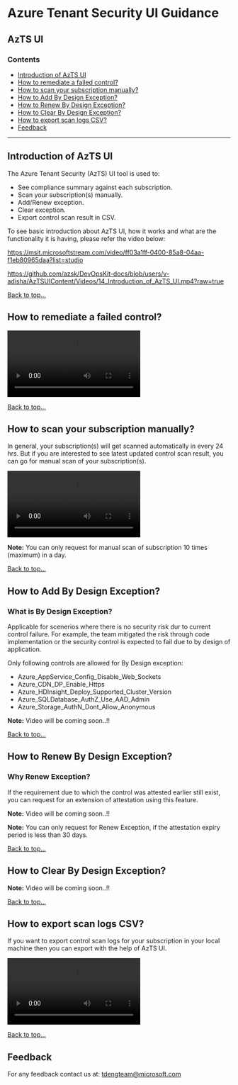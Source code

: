 # Azure Tenant Security UI Guidance

## AzTS UI
### Contents
- [Introduction of AzTS UI](Readme.md#Introduction-of-AzTS-UI)
- [How to remediate a failed control?](Readme.md#how-to-remediate-a-failed-control)
- [How to scan your subscription manually?](Readme.md#How-to-scan-your-subscription-manually)
- [How to Add By Design Exception?](Readme.md#How-to-Add-By-Design-Exception)
- [How to Renew By Design Exception?](Readme.md#How-to-Renew-By-Design-Exception)
- [How to Clear By Design Exception?](Readme.md#How-to-Clear-By-Design-Exception)
- [How to export scan logs CSV?](Readme.md#How-to-export-scan-logs-CSV?)
- [Feedback](Readme.md#Feedback)

-----------------------------------------------------------------
## Introduction of AzTS UI 
The Azure Tenant Security (AzTS) UI tool is used to:
 * See compliance summary against each subscription.
 * Scan your subscription(s) manually.
 * Add/Renew exception.
 * Clear exception.
 * Export control scan result in CSV.
 
 To see basic introduction about AzTS UI, how it works and what are the functionality it is having, please refer the video below:

 https://msit.microsoftstream.com/video/ff03a1ff-0400-85a8-04aa-f1eb80965daa?list=studio


https://github.com/azsk/DevOpsKit-docs/blob/users/v-adisha/AzTSUIContent/Videos/14_Introduction_of_AzTS_UI.mp4?raw=true

[Back to top…](Readme.md#contents)


## How to remediate a failed control?

![Internals](../Videos/14_Remediate_Failed_Control.mp4)

[Back to top…](Readme.md#contents)

## How to scan your subscription manually?
In general, your subscription(s) will get scanned automatically in every 24 hrs. But if you are interested to see latest updated control scan result, you can go for manual scan of your subscription(s).

![Internals](../Videos/14_Scan_Subscription_Manually.mp4)

**Note:** You can only request for manual scan of subscription 10 times (maximum) in a day.

[Back to top…](Readme.md#contents)

## How to Add By Design Exception?
### What is By Design Exception?
Applicable for scenerios where there is no security risk dur to current control failure. For example, the team mitigated the risk through code implementation or the security control is expected to fail due to by design of application. 

Only following controls are allowed for By Design exception:

 * Azure_AppService_Config_Disable_Web_Sockets
 * Azure_CDN_DP_Enable_Https
 * Azure_HDInsight_Deploy_Supported_Cluster_Version
 * Azure_SQLDatabase_AuthZ_Use_AAD_Admin
 * Azure_Storage_AuthN_Dont_Allow_Anonymous

**Note:** Video will be coming soon..!!

[Back to top…](Readme.md#contents)

## How to Renew By Design Exception?
### Why Renew Exception?
If the requirement due to which the control was attested earlier still exist, you can request for an extension of attestation using this feature.

**Note:** Video will be coming soon..!!

**Note:** You can only request for Renew Exception, if the attestation expiry period is less than 30 days.

[Back to top…](Readme.md#contents)

## How to Clear By Design Exception?

**Note:** Video will be coming soon..!!

[Back to top…](Readme.md#contents)

## How to export scan logs CSV?
If you want to export control scan logs for your subscription in your local machine then you can export with the help of AzTS UI.

![Internals](../Videos/14_export_to_CSV.mp4)

[Back to top…](Readme.md#contents)

## Feedback

For any feedback contact us at: tdengteam@microsoft.com


